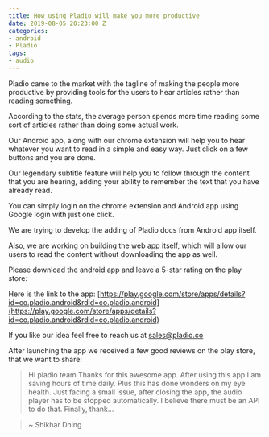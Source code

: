 ```yaml
---
title: How using Pladio will make you more productive
date: 2019-08-05 20:23:00 Z
categories:
- android
- Pladio
tags:
- audio
---
```


Pladio came to the market with the tagline of making the people more productive by providing tools for the users to hear articles rather than reading something.

According to the stats, the average person spends more time reading some sort of articles rather than doing some actual work.

Our Android app, along with our chrome extension will help you to hear whatever you want to read in a simple and easy way. Just click on a few buttons and you are done.

Our legendary subtitle feature will help you to follow through the content that you are hearing, adding your ability to remember the text that you have already read.

You can simply login on the chrome extension and Android app using Google login with just one click.

We are trying to develop the adding of Pladio docs from Android app itself.

Also, we are working on building the web app itself, which will allow our users to read the content without downloading the app as well.

Please download the android app and leave a 5-star rating on the play store:

Here is the link to the app:
[https://play.google.com/store/apps/details?id=co.pladio.android&rdid=co.pladio.android](https://play.google.com/store/apps/details?id=co.pladio.android&rdid=co.pladio.android)

If you like our idea feel free to reach us at [sales@pladio.co](sales@pladio.co)

After launching the app we received a few good reviews on the play store, that we want to share:

> Hi pladio team Thanks for this awesome app. After using this app I am saving hours of time daily. Plus this has done wonders on my eye health. Just facing a small issue, after closing the app, the audio player has to be stopped automatically. I believe there must be an API to do that. Finally, thank...

> ~ Shikhar Dhing